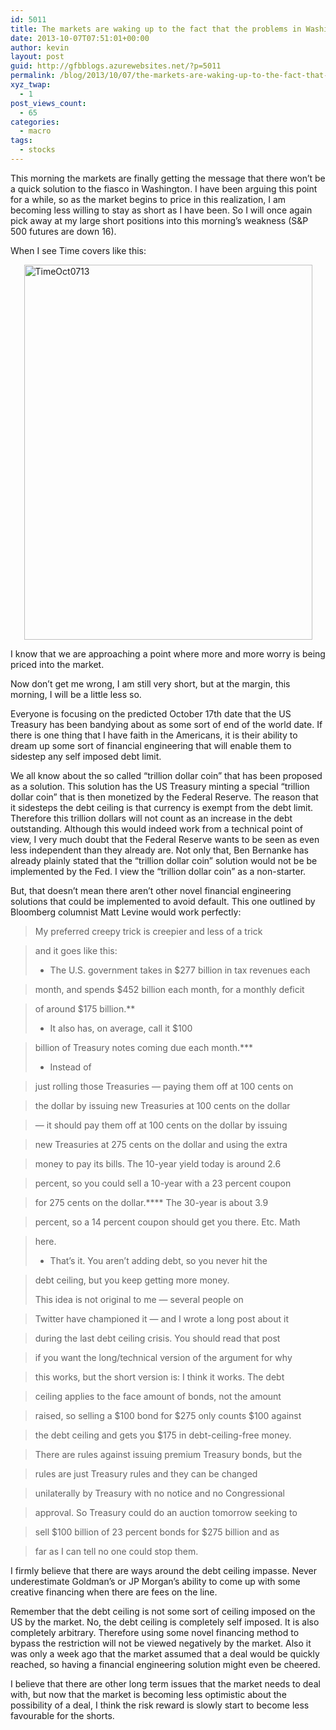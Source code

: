 ```yaml
---
id: 5011
title: The markets are waking up to the fact that the problems in Washington are worse than they thought
date: 2013-10-07T07:51:01+00:00
author: kevin
layout: post
guid: http://gfbblogs.azurewebsites.net/?p=5011
permalink: /blog/2013/10/07/the-markets-are-waking-up-to-the-fact-that-the-problems-in-washington-are-worse-than-they-thought/
xyz_twap:
  - 1
post_views_count:
  - 65
categories:
  - macro
tags:
  - stocks
---
```

This morning the markets are finally getting the message that there won&#8217;t be a quick solution to the fiasco in Washington. I have been arguing this point for a while, so as the market begins to price in this realization, I am becoming less willing to stay as short as I have been. So I will once again pick away at my large short positions into this morning&#8217;s weakness (S&P 500 futures are down 16).

When I see Time covers like this:

<img style="display:block; margin-left:auto; margin-right:auto;" src="http://themacrotourist.com/blogs/2013/10/TimeOct0713.jpg" alt="TimeOct0713" title="TimeOct0713.jpg" border="0" width="461" height="600" />

I know that we are approaching a point where more and more worry is being priced into the market. 

Now don&#8217;t get me wrong, I am still very short, but at the margin, this morning, I will be a little less so.

Everyone is focusing on the predicted October 17th date that the US Treasury has been bandying about as some sort of end of the world date. If there is one thing that I have faith in the Americans, it is their ability to dream up some sort of financial engineering that will enable them to sidestep any self imposed debt limit. 

We all know about the so called &#8220;trillion dollar coin&#8221; that has been proposed as a solution. This solution has the US Treasury minting a special &#8220;trillion dollar coin&#8221; that is then monetized by the Federal Reserve. The reason that it sidesteps the debt ceiling is that currency is exempt from the debt limit. Therefore this trillion dollars will not count as an increase in the debt outstanding. Although this would indeed work from a technical point of view, I very much doubt that the Federal Reserve wants to be seen as even less independent than they already are. Not only that, Ben Bernanke has already plainly stated that the &#8220;trillion dollar coin&#8221; solution would not be be implemented by the Fed. I view the &#8220;trillion dollar coin&#8221; as a non-starter.

But, that doesn&#8217;t mean there aren&#8217;t other novel financial engineering solutions that could be implemented to avoid default. This one outlined by Bloomberg columnist Matt Levine would work perfectly:

> My preferred creepy trick is creepier and less of a trick
  
> and it goes like this:
> 
> * The U.S. government takes in $277 billion in tax revenues each
     
> month, and spends $452 billion each month, for a monthly deficit
     
> of around $175 billion.**
> 
> * It also has, on average, call it $100
     
> billion of Treasury notes coming due each month.\***
> 
> * Instead of
     
> just rolling those Treasuries &#8212; paying them off at 100 cents on
     
> the dollar by issuing new Treasuries at 100 cents on the dollar
     
> &#8212; it should pay them off at 100 cents on the dollar by issuing
     
> new Treasuries at 275 cents on the dollar and using the extra
     
> money to pay its bills. The 10-year yield today is around 2.6
     
> percent, so you could sell a 10-year with a 23 percent coupon
     
> for 275 cents on the dollar.\**** The 30-year is about 3.9
     
> percent, so a 14 percent coupon should get you there. Etc. Math
     
> here.
> 
> * That&#8217;s it. You aren&#8217;t adding debt, so you never hit the
     
> debt ceiling, but you keep getting more money.
> 
> This idea is not original to me &#8212; several people on
  
> Twitter have championed it &#8212; and I wrote a long post about it
  
> during the last debt ceiling crisis. You should read that post
  
> if you want the long/technical version of the argument for why
  
> this works, but the short version is: I think it works. The debt
  
> ceiling applies to the face amount of bonds, not the amount
  
> raised, so selling a $100 bond for $275 only counts $100 against
  
> the debt ceiling and gets you $175 in debt-ceiling-free money.
  
> There are rules against issuing premium Treasury bonds, but the
  
> rules are just Treasury rules and they can be changed
  
> unilaterally by Treasury with no notice and no Congressional
  
> approval. So Treasury could do an auction tomorrow seeking to
  
> sell $100 billion of 23 percent bonds for $275 billion and as
  
> far as I can tell no one could stop them. 

I firmly believe that there are ways around the debt ceiling impasse. Never underestimate Goldman&#8217;s or JP Morgan&#8217;s ability to come up with some creative financing when there are fees on the line.

Remember that the debt ceiling is not some sort of ceiling imposed on the US by the market. No, the debt ceiling is completely self imposed. It is also completely arbitrary. Therefore using some novel financing method to bypass the restriction will not be viewed negatively by the market. Also it was only a week ago that the market assumed that a deal would be quickly reached, so having a financial engineering solution might even be cheered.

I believe that there are other long term issues that the market needs to deal with, but now that the market is becoming less optimistic about the possibility of a deal, I think the risk reward is slowly start to become less favourable for the shorts.